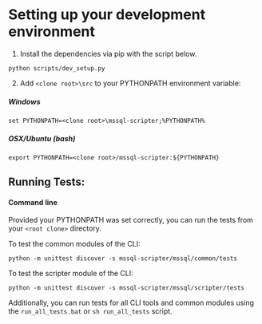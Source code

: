 Setting up your development environment
========================================
1.	Install the dependencies via pip with the script below.
  ```Shell
  python scripts/dev_setup.py
  ```
2.  Add `<clone root>\src` to your PYTHONPATH environment variable:
  
  ##### Windows
  ```BatchFile
  set PYTHONPATH=<clone root>\mssql-scripter;%PYTHONPATH%
  ```
  
  ##### OSX/Ubuntu (bash)
  ```Shell
  export PYTHONPATH=<clone root>/mssql-scripter:${PYTHONPATH}
  ```
## Running Tests:
#### Command line
  Provided your PYTHONPATH was set correctly, you can run the tests from your `<root clone>` directory.

  To test the common modules of the CLI:
  ```BatchFile
  python -m unittest discover -s mssql-scripter/mssql/common/tests
  ```
 
  To test the scripter module of the CLI:
  ```BatchFile
  python -m unittest discover -s mssql-scripter/mssql/scripter/tests
  ```

  Additionally, you can run tests for all CLI tools and common modules using the `run_all_tests.bat` or `sh run_all_tests` script.
